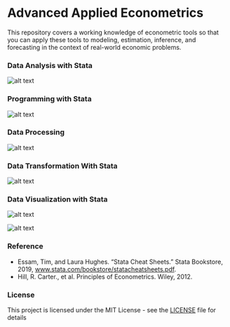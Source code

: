# Advanced Applied Econometrics
This repository covers a working knowledge of econometric tools so that you can apply these tools to modeling, estimation, inference, and forecasting in the context of real-world economic problems.

### Data Analysis with Stata
![alt text](https://github.com/David-SF2290/Applied_Econometrics/blob/master/2.%20Documentation/Stata%20Data%20Analysis.JPG)

### Programming with Stata
![alt text](https://github.com/David-SF2290/Applied_Econometrics/blob/master/2.%20Documentation/Stata%20Programming.JPG)

### Data Processing
![alt text](https://github.com/David-SF2290/Applied_Econometrics/blob/master/2.%20Documentation/Stata%20Data%20Processing.JPG)

### Data Transformation With Stata
![alt text](https://github.com/David-SF2290/Applied_Econometrics/blob/master/2.%20Documentation/Stata%20Data%20Transformation.JPG)

### Data Visualization with Stata
![alt text](https://github.com/David-SF2290/Applied_Econometrics/blob/master/2.%20Documentation/Stata%20Data%20Visualization.JPG)

![alt text](https://github.com/David-SF2290/Applied_Econometrics/blob/master/2.%20Documentation/Plotting%20in%20Stata.JPG)

### Reference
- Essam, Tim, and Laura Hughes. “Stata Cheat Sheets.” Stata Bookstore, 2019, www.stata.com/bookstore/statacheatsheets.pdf.
- Hill, R. Carter., et al. Principles of Econometrics. Wiley, 2012.

### License
This project is licensed under the MIT License - see the [LICENSE](LICENSE) file for details
